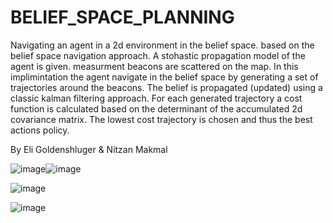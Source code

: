 # BELIEF_SPACE_PLANNING
Navigating an agent in a 2d environment in the belief space. based on the belief space navigation approach.
A stohastic propagation model of the agent is given. measurment beacons are scattered on the map. 
In this implimintation the agent navigate in the belief space by generating a set of trajectories around the beacons.
The belief is propagated (updated) using a classic kalman filtering approach. 
For each generated trajectory a cost function is calculated based on the determinant of the accumulated 2d covariance matrix.
The lowest cost trajectory is chosen and thus the best actions policy.

By Eli Goldenshluger & Nitzan Makmal

![image](https://user-images.githubusercontent.com/104156586/218392547-4aa9d1a3-e3b8-4e7d-a728-6a970ab82791.png)![image](https://user-images.githubusercontent.com/104156586/218392586-2de29b95-4821-4aba-9eaa-fb807dd1e952.png)


![image](https://user-images.githubusercontent.com/104156586/218393128-5d42e0a7-8678-42d7-942e-3598653fca3d.png)



![image](https://user-images.githubusercontent.com/104156586/218325900-c34e6631-196d-456f-8131-b659497a496e.png)
